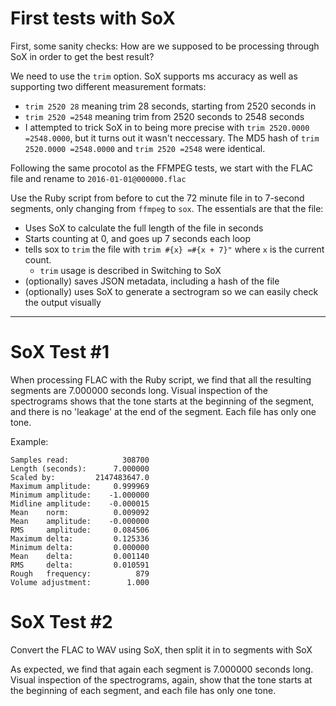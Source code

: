 # First tests with SoX

First, some sanity checks: How are we supposed to be processing through SoX in order to get the best result?

We need to use the `trim` option. SoX supports ms accuracy as well as supporting two different measurement formats:

- `trim 2520 28` meaning trim 28 seconds, starting from 2520 seconds in
- `trim 2520 =2548` meaning trim from 2520 seconds to 2548 seconds
- I attempted to trick SoX in to being more precise with `trim 2520.0000 =2548.0000`, but it turns out it wasn't neccessary. The MD5 hash of `trim 2520.0000 =2548.0000` and `trim 2520 =2548` were identical.

Following the same procotol as the FFMPEG tests, we start with the FLAC file and rename to `2016-01-01@000000.flac`

Use the Ruby script from before to cut the 72 minute file in to 7-second segments, only changing from `ffmpeg` to `sox`.
The essentials are that the file:

- Uses SoX to calculate the full length of the file in seconds
- Starts counting at 0, and goes up 7 seconds each loop
- tells sox to `trim` the file with `trim #{x} =#{x + 7}"` where `x` is the current count.
	- `trim` usage is described in Switching to SoX
- (optionally) saves JSON metadata, including a hash of the file
- (optionally) uses SoX to generate a sectrogram so we can easily check the output visually

---

# SoX Test #1

When processing FLAC with the Ruby script, we find that all the resulting segments are 7.000000 seconds long.
Visual inspection of the spectrograms shows that the tone starts at the beginning of the segment, and there is no 'leakage' at the end of the segment. Each file has only one tone.

Example:

```
Samples read:            308700
Length (seconds):      7.000000
Scaled by:         2147483647.0
Maximum amplitude:     0.999969
Minimum amplitude:    -1.000000
Midline amplitude:    -0.000015
Mean    norm:          0.009092
Mean    amplitude:    -0.000000
RMS     amplitude:     0.084506
Maximum delta:         0.125336
Minimum delta:         0.000000
Mean    delta:         0.001140
RMS     delta:         0.010591
Rough   frequency:          879
Volume adjustment:        1.000
```


# SoX Test #2

Convert the FLAC to WAV using SoX, then split it in to segments with SoX

As expected, we find that again each segment is 7.000000 seconds long.
Visual inspection of the spectrograms, again, show that the tone starts at the beginning of each segment, and each file has only one tone.
